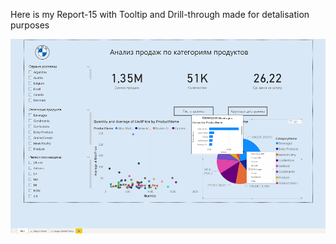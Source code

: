Here is my Report-15 with Tooltip and Drill-through made for detalisation purposes

![My Image](https://github.com/laureat/PowerBI-projects/blob/6217e318904112910a10724fb0c74fe39836f521/PowerBI-course(ITEMPLATE)/Report-15/Source(Report-15)/Images/Report-15(Main%20PIE%20with%20Tooltip%20and%20drillthrough).png)
